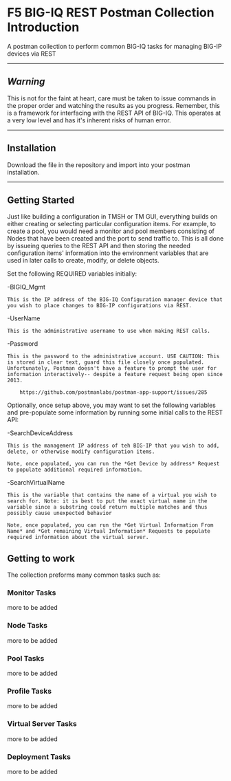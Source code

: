 # F5 BIG-IQ REST Postman Collection Introduction

A postman collection to perform common BIG-IQ tasks for managing BIG-IP devices via REST

------------

## *Warning*

This is not for the faint at heart, care must be taken to issue commands in the proper order and watching the results as you progress. Remember, this is a framework for interfacing with the REST API of BIG-IQ. This operates at a very low level and has it's inherent risks of human error.

------------

## Installation

Download the file in the repository and import into your postman installation.

------------

## Getting Started

Just like building a configuration in TMSH or TM GUI, everything builds on either creating or selecting particular configuration items.
For example, to create a pool, you would need a monitor and pool members consisting of Nodes that have been created and the port to send traffic to. This is all done by issueing queries to the REST API and then storing the needed configuration items' information into the environment variables that are used in later calls to create, modify, or delete objects.

Set the following REQUIRED variables initially:

-BIGIQ_Mgmt

    This is the IP address of the BIG-IQ Configuration manager device that you wish to place changes to BIG-IP configurations via REST.

-UserName

    This is the administrative username to use when making REST calls.

-Password

    This is the password to the administrative account. USE CAUTION: This is stored in clear text, guard this file closely once populated. Unfortunately, Postman doesn't have a feature to prompt the user for information interactively-- despite a feature request being open since 2013.

        https://github.com/postmanlabs/postman-app-support/issues/285

Optionally, once setup above, you may want to set the following variables and pre-populate some information by running some initial calls to the REST API:

-SearchDeviceAddress

    This is the management IP address of teh BIG-IP that you wish to add, delete, or otherwise modify configuration items.

    Note, once populated, you can run the *Get Device by address* Request to populate additional required information.

-SearchVirtualName

    This is the variable that contains the name of a virtual you wish to search for. Note: it is best to put the exact virtual name in the variable since a substring could return multiple matches and thus possibly cause unexpected behavior

    Note, once populated, you can run the *Get Virtual Information From Name* and *Get remaining Virtual Information* Requests to populate required information about the virtual server.

## Getting to work

The collection preforms many common tasks such as:

### Monitor Tasks

more to be added

### Node Tasks

more to be added

### Pool Tasks

more to be added

### Profile Tasks

more to be added

### Virtual Server Tasks

more to be added

### Deployment Tasks

more to be added
